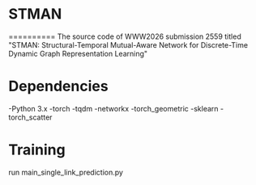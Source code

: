 # STMAN
==========
The source code of WWW2026 submission 2559 titled "STMAN: Structural-Temporal Mutual-Aware Network for Discrete-Time Dynamic Graph Representation Learning"

Dependencies
==========
-Python 3.x 
-torch 
-tqdm 
-networkx
-torch_geometric
-sklearn
-torch_scatter

Training
==========
run main_single_link_prediction.py
